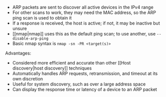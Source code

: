 - ARP packets are sent to discover all active devices in the IPv4 range
- For other scans to work, they may need the MAC address, so the ARP ping scan is used to obtain it
- If a response is received, the host is active; if not, it may be inactive but unsure
- [[nmap|nmap]] uses this as the default ping scan; to use another, use `--disable-arp-ping`
- Basic nmap syntax is `nmap -sn -PR <target(s)>`

Advantages:
- Considered more efficient and accurate than other [[Host discovery|host discovery]] techniques
- Automatically handles ARP requests, retransmission, and timeout at its own discretion
- Useful for system discovery, such as over a large address space
- Can display the response time or latency of a device to an ARP packet
